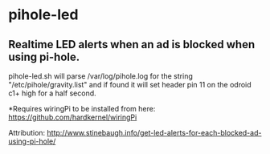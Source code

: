 # pihole-led
## Realtime LED alerts when an ad is blocked when using pi-hole.

pihole-led.sh will parse /var/log/pihole.log for the string "/etc/pihole/gravity.list" and if found it will set header pin 11 on the odroid c1+ high for a half second.

*Requires wiringPi to be installed from here: https://github.com/hardkernel/wiringPi

Attribution: http://www.stinebaugh.info/get-led-alerts-for-each-blocked-ad-using-pi-hole/
